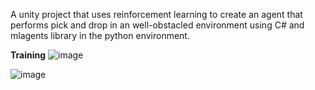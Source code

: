 A unity project that uses reinforcement learning to create an agent that performs pick and drop in an well-obstacled environment using C# and mlagents library in the python environment.

**Training**
![image](https://github.com/lavnishhh/mlagents-reinforcement/assets/82657384/35b7db4d-30f5-49fd-b62d-b8a50a0ced5e)


![image](https://github.com/lavnishhh/mlagents-reinforcement/assets/82657384/8f95efec-275c-4c12-aeab-5a85cde18c7c)

